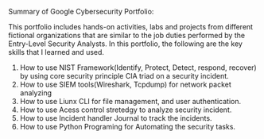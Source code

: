Summary of Google Cybersecurity Portfolio:
  
This portfolio includes hands-on activities, labs and projects from different fictional organizations that are similar to the job duties performed by the Entry-Level Security Analysts. In this portfolio, the following are the key skills that I learned and used.

 1) How to use NIST Framework(Identify, Protect, Detect, respond, recover) by using core security principle CIA triad on a security incident.
 2) How to use SIEM tools(Wireshark, Tcpdump) for network packet analyzing
 3) How to use Liunx CLI for file management, and user authentication.
 4) How to use Acess control stretedgy to analyze security incident.
 5) How to use Incident handler Journal to track the incidents.
 6) How to use Python Programing for Automating the security tasks. 
